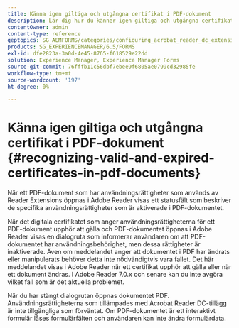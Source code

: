 ```yaml
---
title: Känna igen giltiga och utgångna certifikat i PDF-dokument
description: Lär dig hur du känner igen giltiga och utgångna certifikat i PDF-dokument.
contentOwner: admin
content-type: reference
geptopics: SG_AEMFORMS/categories/configuring_acrobat_reader_dc_extensions
products: SG_EXPERIENCEMANAGER/6.5/FORMS
exl-id: dfe2823a-3a0d-4e45-8765-f618529e22dd
solution: Experience Manager, Experience Manager Forms
source-git-commit: 76fffb11c56dbf7ebee9f6805ae0799cd32985fe
workflow-type: tm+mt
source-wordcount: '197'
ht-degree: 0%

---
```


# Känna igen giltiga och utgångna certifikat i PDF-dokument {#recognizing-valid-and-expired-certificates-in-pdf-documents}

När ett PDF-dokument som har användningsrättigheter som används av Reader Extensions öppnas i Adobe Reader visas ett statusfält som beskriver de specifika användningsrättigheter som är aktiverade i PDF-dokumentet.

När det digitala certifikatet som anger användningsrättigheterna för ett PDF-dokument upphör att gälla och PDF-dokumentet öppnas i Adobe Reader visas en dialogruta som informerar användaren om att PDF-dokumentet har användningsbehörighet, men dessa rättigheter är inaktiverade. Även om meddelandet anger att dokumentet i PDF har ändrats eller manipulerats behöver detta inte nödvändigtvis vara fallet. Det här meddelandet visas i Adobe Reader när ett certifikat upphör att gälla eller när ett dokument ändras. I Adobe Reader 7.0.x och senare kan du inte avgöra vilket fall som är det aktuella problemet.

När du har stängt dialogrutan öppnas dokumentet PDF. Användningsrättigheterna som tillämpades med Acrobat Reader DC-tillägg är inte tillgängliga som förväntat. Om PDF-dokumentet är ett interaktivt formulär låses formulärfälten och användaren kan inte ändra formulärdata.
